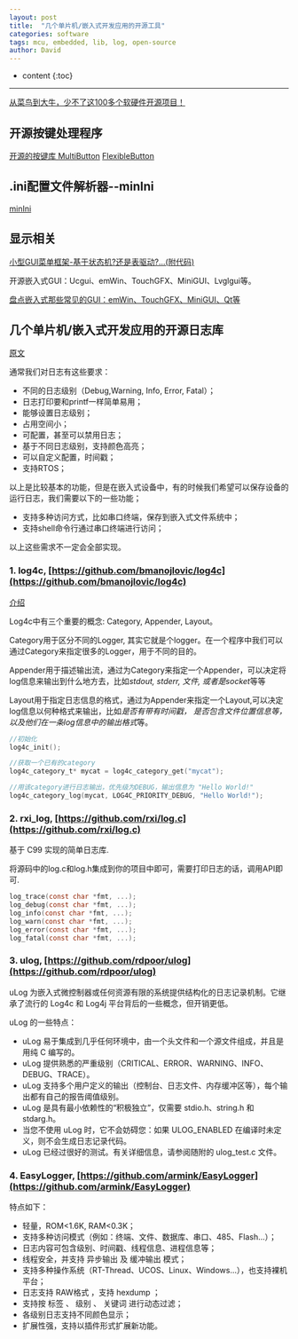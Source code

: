 ```yaml
---
layout: post
title:  "几个单片机/嵌入式开发应用的开源工具"
categories: software
tags: mcu, embedded, lib, log, open-source
author: David
---
```


* content
{:toc}

---



[从菜鸟到大牛，少不了这100多个软硬件开源项目！](https://mp.weixin.qq.com/s/cbLJSMmUOW60FIJ6K6z67g)

## 开源按键处理程序
[开源的按键库 MultiButton](https://github.com/liu2guang/MultiButton)
[FlexibleButton](https://github.com/zhaojuntao/FlexibleButton)

## .ini配置文件解析器--minIni
[minIni](https://github.com/compuphase/minIni)

## 显示相关
[小型GUI菜单框架-基于状态机?还是表驱动?...(附代码)](https://mp.weixin.qq.com/s?__biz=MzAwNjYwMjYyOA==&mid=2247491211&idx=1&sn=80c651e9b36ae104472542d01fb7244c&chksm=9b0bb460ac7c3d764c8be4c9cab2af4157c978172dc261dc036ece929e1caaaecf41096a5925&mpshare=1&scene=24&srcid=0201XrM5DXI8xFNMRwmxGX5V&sharer_sharetime=1612132577790&sharer_shareid=af43b8c65c55c076649d31f86aa3c934#rd)

开源嵌入式GUI：Ucgui、emWin、TouchGFX、MiniGUI、Lvglgui等。

[盘点嵌入式那些常见的GUI：emWin、TouchGFX、MiniGUI、Qt等](https://mp.weixin.qq.com/s/CGFQ4TM-sjZ958N8SkQOIg)


## 几个单片机/嵌入式开发应用的开源日志库

[原文](https://mp.weixin.qq.com/s/alkM9OmciddhCpxX_xi9PQ)

通常我们对日志有这些要求：

* 不同的日志级别（Debug,Warning, Info, Error, Fatal）；
* 日志打印要和printf一样简单易用；
* 能够设置日志级别；
* 占用空间小；
* 可配置，甚至可以禁用日志；
* 基于不同日志级别，支持颜色高亮；
* 可以自定义配置，时间戳；
* 支持RTOS；

以上是比较基本的功能，但是在嵌入式设备中，有的时候我们希望可以保存设备的运行日志，我们需要以下的一些功能；
* 支持多种访问方式，比如串口终端，保存到嵌入式文件系统中；
* 支持shell命令行通过串口终端进行访问；

以上这些需求不一定会全部实现。


### 1. log4c, [https://github.com/bmanojlovic/log4c](https://github.com/bmanojlovic/log4c)

   [介绍](https://www.cnblogs.com/jyli/archive/2010/02/11/1660606.html)

Log4c中有三个重要的概念: Category, Appender, Layout。

Category用于区分不同的Logger, 其实它就是个logger。在一个程序中我们可以通过Category来指定很多的Logger，用于不同的目的。

Appender用于描述输出流，通过为Category来指定一个Appender，可以决定将log信息来输出到什么地方去，比如*stdout, stderr, 文件, 或者是socket*等等

Layout用于指定日志信息的格式，通过为Appender来指定一个Layout,可以决定log信息以何种格式来输出，比如*是否有带有时间戳， 是否包含文件位置信息等，以及他们在一条log信息中的输出格式*等。

```c
//初始化
log4c_init();

//获取一个已有的category
log4c_category_t* mycat = log4c_category_get("mycat");

//用该category进行日志输出，优先级为DEBUG，输出信息为 "Hello World!"
log4c_category_log(mycat, LOG4C_PRIORITY_DEBUG, "Hello World!");
```

### 2. rxi_log, [https://github.com/rxi/log.c](https://github.com/rxi/log.c)

基于 C99 实现的简单日志库.

将源码中的log.c和log.h集成到你的项目中即可，需要打印日志的话，调用API即可.

```c
log_trace(const char *fmt, ...);
log_debug(const char *fmt, ...);
log_info(const char *fmt, ...);
log_warn(const char *fmt, ...);
log_error(const char *fmt, ...);
log_fatal(const char *fmt, ...);
```

### 3. ulog, [https://github.com/rdpoor/ulog](https://github.com/rdpoor/ulog)

uLog 为嵌入式微控制器或任何资源有限的系统提供结构化的日志记录机制。它继承了流行的 Log4c 和 Log4j 平台背后的一些概念，但开销更低。

uLog 的一些特点：

* uLog 易于集成到几乎任何环境中，由一个头文件和一个源文件组成，并且是用纯 C 编写的。
* uLog 提供熟悉的严重级别（CRITICAL、ERROR、WARNING、INFO、DEBUG、TRACE）。
* uLog 支持多个用户定义的输出（控制台、日志文件、内存缓冲区等），每个输出都有自己的报告阈值级别。
* uLog 是具有最小依赖性的“积极独立”，仅需要 stdio.h、string.h 和 stdarg.h。
* 当您不使用 uLog 时，它不会妨碍您：如果 ULOG_ENABLED 在编译时未定义，则不会生成日志记录代码。
* uLog 已经过很好的测试。有关详细信息，请参阅随附的 ulog_test.c 文件。

### 4. EasyLogger, [https://github.com/armink/EasyLogger](https://github.com/armink/EasyLogger)

特点如下：

* 轻量，ROM<1.6K, RAM<0.3K；
* 支持多种访问模式（例如：终端、文件、数据库、串口、485、Flash...）；
* 日志内容可包含级别、时间戳、线程信息、进程信息等；
* 线程安全，并支持 异步输出 及 缓冲输出 模式；
* 支持多种操作系统（RT-Thread、UCOS、Linux、Windows...），也支持裸机平台；
* 日志支持 RAW格式 ，支持 hexdump ；
* 支持按 标签 、 级别 、 关键词 进行动态过滤；
* 各级别日志支持不同颜色显示；
* 扩展性强，支持以插件形式扩展新功能。

